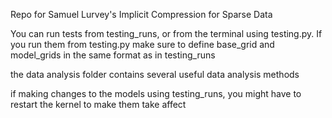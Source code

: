 Repo for Samuel Lurvey's Implicit Compression for Sparse Data

You can run tests from testing_runs, or from the terminal using testing.py.
If you run them from testing.py make sure to define base_grid and model_grids in the same format as in testing_runs

the data analysis folder contains several useful data analysis methods

if making changes to the models using testing_runs, you might have to restart the kernel to make them take affect